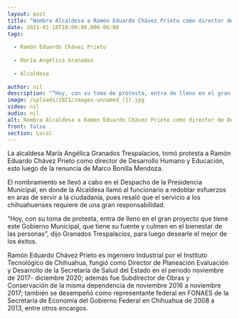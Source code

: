 ```yaml
---
layout: post
title: "Nombra Alcaldesa a Ramón Eduardo Chávez Prieto como director de Desarrollo Humano y Educación"
date: 2021-01-18T18:09:00.000-06:00
tags:
  
  - Ramón Eduardo Chávez Prieto
  
  - María Angélica Granados
  
  - Alcaldesa
  
author: nil
description: "“Hoy, con su toma de protesta, entra de lleno en el gran proyecto que tiene este Gobierno Municipal, que tiene su fuente y culmen en el bienestar de las personas”"
image: /uploads/2021/images-unnamed_(1).jpg
video: nil
audio: nil
alt: Nombra Alcaldesa a Ramón Eduardo Chávez Prieto como director de Desarrollo Humano y Educación
front: false
section: Local
---
```


La alcaldesa María Angélica Granados Trespalacios, tomó protesta a Ramón Eduardo Chávez Prieto como director de Desarrollo Humano y Educación, esto luego de la renuncia de Marco Bonilla Mendoza.

El nombramiento se llevó a cabo en el Despacho de la Presidencia Municipal, en donde la Alcaldesa llamó al funcionario a redoblar esfuerzos en aras de servir a la ciudadanía, pues resaló que el servicio a los chihuahuenses requiere de una gran responsabilidad.

“Hoy, con su toma de protesta, entra de lleno en el gran proyecto que tiene este Gobierno Municipal, que tiene su fuente y culmen en el bienestar de las personas”, dijo Granados Trespalacios, para luego desearle el mejor de los éxitos.

Ramón Eduardo Chávez Prieto es ingeniero Industrial por el Instituto Tecnológico de Chihuahua, fungió como Director de Planeación Evaluación y Desarrollo de la Secretaría de Salud del Estado en el periodo noviembre de 2017- diciembre 2020; además fue Subdirector de Obras y Conservación de la misma dependencia de noviembre 2016 a noviembre 2017; también se desempeñó como representante federal en FONAES de la Secretaría de Economía del Gobierno Federal en Chihuahua de 2008 a 2013, entre otros encargos.
